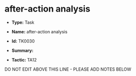 # after-action analysis

* **Type:** Task

* **Name:** after-action analysis

* **Id:** TK0030

* **Summary:** 

* **Tactic:** TA12

DO NOT EDIT ABOVE THIS LINE - PLEASE ADD NOTES BELOW